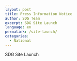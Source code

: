 ```yaml
---
layout: post
title: Press Information Notice
author: SDG Team
excerpt: SDG Site Launch
language: en
permalink: /site-launch/
categories:
  - National
---
```

SDG Site Launch
